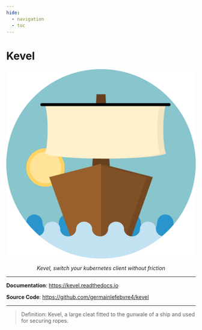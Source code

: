 ```yaml
---
hide:
  - navigation
  - toc
---
```


# Kevel

<style>
.md-content .md-typeset h1 { display: none; }
</style>

<p align="center">
  <a href="https://fastapi.tiangolo.com"><img src="assets/logo.svg" alt="Kevel"></a>
</p>
<p align="center">
    <em>Kevel, switch your kubernetes client without friction</em>
</p>

---

**Documentation**: <a href="https://kevel.readthedocs.io" target="_blank">https://kevel.readthedocs.io</a>

**Source Code**: <a href="https://github.com/germainlefebvre4/kevel" target="_blank">https://github.com/germainlefebvre4/kevel</a>

---

> Definition: Kevel, a large cleat fitted to the gunwale of a ship and used for securing ropes.